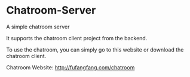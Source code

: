 # Chatroom-Server

A simple chatroom server

It supports the chatroom client project from the backend.

To use the chatroom, you can simply go to this website or download the chatroom client.

Chatroom Website: http://fufangfang.com/chatroom